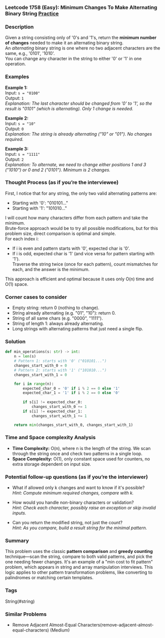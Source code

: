 ### Leetcode 1758 (Easy): Minimum Changes To Make Alternating Binary String [Practice](https://leetcode.com/problems/minimum-changes-to-make-alternating-binary-string)

### Description  
Given a string consisting only of '0's and '1's, return the **minimum number of changes** needed to make it an alternating binary string.  
An *alternating* binary string is one where no two adjacent characters are the same, e.g., '0101', '1010'.  
You can change any character in the string to either '0' or '1' in one operation.

### Examples  

**Example 1:**  
Input: `s = "0100"`  
Output: `1`  
*Explanation: The last character should be changed from '0' to '1', so the result is "0101" (which is alternating). Only 1 change is needed.*

**Example 2:**  
Input: `s = "10"`  
Output: `0`  
*Explanation: The string is already alternating ("10" or "01"). No changes required.*

**Example 3:**  
Input: `s = "1111"`  
Output: `2`  
*Explanation: To alternate, we need to change either positions 1 and 3 ("1010") or 0 and 2 ("0101"). Minimum is 2 changes.*

### Thought Process (as if you’re the interviewee)  
First, I notice that for any string, the only two valid alternating patterns are:  
- Starting with '0': "010101..."  
- Starting with '1': "101010..."  

I will count how many characters differ from each pattern and take the minimum.  
Brute-force approach would be to try all possible modifications, but for this problem size, direct comparison is optimal and simple.  
For each index i:  
- If i is even and pattern starts with '0', expected char is '0'.  
- If i is odd, expected char is '1' (and vice versa for pattern starting with '1').  
Traverse the string twice (once for each pattern), count mismatches for each, and the answer is the minimum.

This approach is efficient and optimal because it uses only O(n) time and O(1) space.

### Corner cases to consider  
- Empty string: return 0 (nothing to change).
- String already alternating (e.g. "01", "10"): return 0.
- String of all same chars (e.g. "0000", "1111").
- String of length 1: always already alternating.
- Long strings with alternating patterns that just need a single flip.

### Solution

```python
def min_operations(s: str) -> int:
    n = len(s)
    # Pattern 1: starts with '0' ("010101...")
    changes_start_with_0 = 0
    # Pattern 2: starts with '1' ("101010...")
    changes_start_with_1 = 0

    for i in range(n):
        expected_char_0 = '0' if i % 2 == 0 else '1'
        expected_char_1 = '1' if i % 2 == 0 else '0'
        
        if s[i] != expected_char_0:
            changes_start_with_0 += 1
        if s[i] != expected_char_1:
            changes_start_with_1 += 1

    return min(changes_start_with_0, changes_start_with_1)
```

### Time and Space complexity Analysis  

- **Time Complexity:** O(n), where n is the length of the string. We scan through the string once and check two patterns in a single loop.
- **Space Complexity:** O(1), only constant space used for counters, no extra storage dependent on input size.

### Potential follow-up questions (as if you’re the interviewer)  

- What if allowed only k changes and want to know if it's possible?  
  *Hint: Compute minimum required changes, compare with k.*

- How would you handle non-binary characters or validation?  
  *Hint: Check each character, possibly raise an exception or skip invalid inputs.*

- Can you return the modified string, not just the count?  
  *Hint: As you compare, build a result string for the minimal pattern.*

### Summary
This problem uses the classic **pattern comparison** and **greedy counting** technique—scan the string, compare to both valid patterns, and pick the one needing fewer changes. It's an example of a "min cost to fit pattern" problem, which appears in string and array manipulation interviews. This logic applies to other pattern transformation problems, like converting to palindromes or matching certain templates.

### Tags
String(#string)

### Similar Problems
- Remove Adjacent Almost-Equal Characters(remove-adjacent-almost-equal-characters) (Medium)